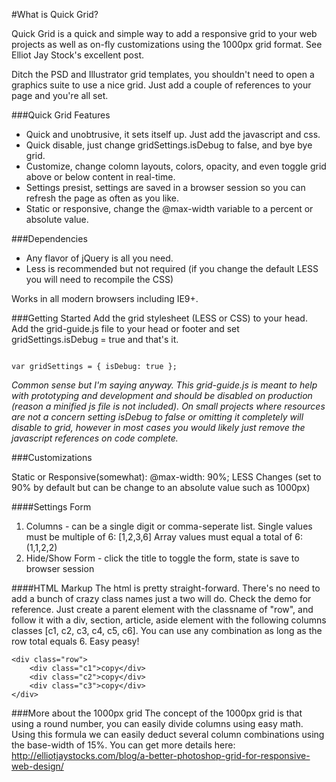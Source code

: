 #What is Quick Grid?

<p>Quick Grid is a quick and simple way to add a responsive grid to your web projects as well as on-fly customizations using the 1000px grid format. See Elliot Jay Stock's excellent post.</p>

<p>Ditch the PSD and Illustrator grid templates, you shouldn't need to open a graphics suite to use a nice grid. Just add a couple of references to your page and you're all set.</p>

###Quick Grid Features
- Quick and unobtrusive, it sets itself up. Just add the javascript and css.
- Quick disable, just change gridSettings.isDebug to false, and bye bye grid.
- Customize, change colomn layouts, colors, opacity, and even toggle grid above or below content in real-time.
- Settings presist, settings are saved in a browser session so you can refresh the page as often as you like.
- Static or responsive, change the @max-width variable to a percent or absolute value.

###Dependencies
 - Any flavor of jQuery is all you need.
 - Less is recommended but not required (if you change the default LESS you will need to recompile the CSS)

Works in all modern browsers including IE9+.

###Getting Started
Add the grid stylesheet (LESS or CSS) to your head.  Add the grid-guide.js file to your head or footer and set
gridSettings.isDebug = true and that's it.

<code>
var gridSettings = { isDebug: true };
</code>

<em>Common sense but I'm saying anyway. This grid-guide.js is meant to help with prototyping and development and should be disabled
on production (reason a minified js file is not included). On small projects where resources are not a concern setting isDebug
to false or omitting it completely will disable to grid, however in most cases you would likely just remove the javascript
references on code complete.</em>

###Customizations

Static or Responsive(somewhat):
@max-width: 90%;
LESS Changes (set to 90% by default but can be change to an absolute value such as 1000px)

####Settings Form
1. Columns - can be a single digit or comma-seperate list.
Single values must be multiple of 6: [1,2,3,6]
Array values must equal a total of 6: (1,1,2,2)
2. Hide/Show Form - click the title to toggle the form, state is save to browser session

####HTML Markup
The html is pretty straight-forward.  There's no need to add a bunch of crazy class names just a two will do. Check the demo for
reference. Just create a parent element with the classname of "row", and follow it with a div, section, article, aside element with the
following columns classes [c1, c2, c3, c4, c5, c6]. You can use any combination as long as the row total equals 6. Easy peasy!

    <div class="row">
        <div class="c1">copy</div>
        <div class="c2">copy</div>
        <div class="c3">copy</div>
    </div>

###More about the 1000px grid
The concept of the 1000px grid is that using a round number, you can easily divide columns using easy math. Using this formula
we can easily deduct several column combinations using the base-width of 15%. You can get more details here:
http://elliotjaystocks.com/blog/a-better-photoshop-grid-for-responsive-web-design/
